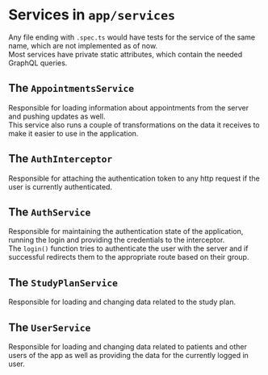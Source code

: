 # Services in `app/services`

Any file ending with `.spec.ts` would have tests for the service of the same name, which are not implemented as of now.  
Most services have private static attributes, which contain the needed GraphQL queries.

## The `AppointmentsService`

Responsible for loading information about appointments from the server and pushing updates as well.  
This service also runs a couple of transformations on the data it receives to make it easier to use in the application.

## The `AuthInterceptor`

Responsible for attaching the authentication token to any http request if the user is currently authenticated.

## The `AuthService`

Responsible for maintaining the authentication state of the application, running the login and providing the credentials to the interceptor.  
The `login()` function tries to authenticate the user with the server and if successful redirects them to the appropriate route based on their group.

## The `StudyPlanService`

Responsible for loading and changing data related to the study plan.

## The `UserService`

Responsible for loading and changing data related to patients and other users of the app as well as providing the data for the currently logged in user.
